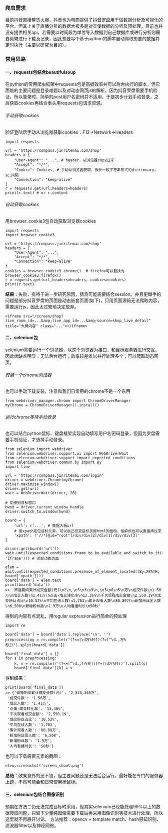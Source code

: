 ### 爬虫需求
目前抖音直播带货火爆，抖音也为电商提供了[抖音罗盘](https://compass.jinritemai.com/login)用于做数据分析及可视化的平台。但其上关于直播分析的数据大板多是对实使数据的分析及预处理，目前也并没有提供相关api，若需要以时间段为单位导入数据到自己数据库或进行分析则需要频繁进行下载及记录，因此想要写个基于python的脚本自动爬取想要的数据并定时执行（主要以研究为目的）。

### 常用思路
#### 一、requests包结合beautifulsoup
在python的常用爬虫框架中requests包是高据效率并可以后台执行的脚本，但它面临的主要问题是登录难题以及对动态网页js的解析。因为抖音罗盘需要手机验证，所以登录时，简单的post用户名密码并不适用，于是初步计划手动登录，之后获取cookies再结合表头用requests包请求资源。
###### 手动获取cookies
验证登陆后手动从浏览器获取cookies：F12->Network->Headers
```
import requests

url = 'https://compass.jinritemai.com/shop'
headers = {
    "User-Agent": "...", # header，从浏览器copy过来
    "Accept": "*/*",
    "Cookie": Cookies, # 手动从浏览器获取，很长一段字符串形式的dictionary，以;间隔
    "Connection": "keep-alive"
}
r = requests.get(url,headers=headers)
print(r.text) # or r.content
```
###### 自动获取cookies
用browser_cookie3包自动获取浏览器cookies
```
import requests
import browser_cookie3

url = 'https://compass.jinritemai.com/shop'
headers = {
    "User-Agent": "...",
    "Accept": "*/*",
    "Connection": "keep-alive"
}
cookies = browser_cookie3.chrome()  # firefox可以替换为browser_cookie3.firefox()
r = requests.get(url,headers=headers, cookies=cookies)
print(r.text)
```
**结果**：失败，有待于进一步研究原因，猜测可能需要结合session。并且更棘手的问题是部分抖音罗盘的页面是动态嵌套页面(如下)，只用页面源码无法爬取内容，需要运行js，因此太过繁琐决定放弃。
```
<iframe src="/screen/shop?live_room_id=...&amp;live_app_id=...&amp;source=shop_live_detail" title="大屏内容" class="..."></iframe>
```

#### 二、selenium包
selenium需要运行一个浏览器，以这个浏览器为接口，和目标服务器进行交互。因此优缺点明显：无法后台运行；效率较差难以并行处理多个；可以爬取动态网页。
###### 安装一个chrome浏览器
也可以手动下载安装，注意和我们日常用的chrome不是一个东西
```
from webdriver_manager.chrome import ChromeDriverManager
myChrome = ChromeDriverManager().install()
```
###### 运行chrome等待手动登录
也可以结合python鼠标、键盘框架实现自动填写用户名密码登录，但因为罗盘需要手机验证，才选择手动登录。
```
from selenium import webdriver
from selenium.webdriver.support.ui import WebDriverWait
from selenium.webdriver.support import expected_conditions
from selenium.webdriver.common.by import By
import time

url = 'https://compass.jinritemai.com/login'
driver = webdriver.Chrome(myChrome)
driver.maximize_window()
driver.get(url)
wait = WebDriverWait(driver, 20)

# 切换到目标窗口
hwnd = driver.current_window_handle
driver.switch_to.window(hwnd)

board = {
    'url': r'...', # 数据大板url
    # 用xpath定位目标元素，可以自己研究目标页面html的结构，怕麻烦也可以直接拷过来
    'xpath': r'//*[@id="root"]/div/div[2]/div[1]/div/div[3]'
}

driver.get(board['url'])
wait.until(expected_conditions.frame_to_be_available_and_switch_to_it((By.CSS_SELECTOR, 'iframe'))) # 读取动态页面

elem = wait.until(expected_conditions.presence_of_element_located((By.XPATH, board['xpath'])))
board['data'] = elem.text
print(board['data'])
>> '直播期间累计成交金额(元)\n2\n,\n5\n3\n3\n,\n3\n6\n5\n万\n成交件数\n1.56万\n成交人数\n1.41万\n点击-成交转化率\n13.36%\n千次观看成交金额\n2,550.19\n成交粉丝占比\n10.52%\n平均在线人数\n1,703\n累计观看人数\n80.89万\n新加粉丝团人数\n6,508\n新增粉丝数\n1.9万\n人均看播时长\n50秒'
```
得到的内容有点混乱，用regular expression进行简单的预处理
```
import re

board['data'] = board['data'].replace('\n', '')
preprocessing = re.compile(r'(?<=[\d万%秒])(?=[^\d.,万%秒])').split(board['data'])

board['final_data'] = {}
for s in preprocessing:
    k, v = re.compile(r'(?<=[^\d.,万%秒])(?=[\d万%秒])').split(s)
    board['final_data'][k] = v
```
得到结果：
```
print(board['final_data'])
>> {'直播期间累计成交金额(元)': '2,533,365万',
 '成交件数': '1.56万',
 '成交人数': '1.41万',
 '点击-成交转化率': '13.36%',
 '千次观看成交金额': '2,550.19',
 '成交粉丝占比': '10.52%',
 '平均在线人数': '1,703',
 '累计观看人数': '80.89万',
 '新加粉丝团人数': '6,508',
 '新增粉丝数': '1.9万',
 '人均看播时长': '50秒'}
```
也可以下载需要元素的截图：
```
elem.screenshot('screen_shoot.png')
```
**总结**：效果意外的还不错，但主要问题还是无法后台运行，最好能在专门的服务器上跑，不然可能会和日常使用抢鼠标。
#### 三、selenium包结合图像识别
预期在方法二仍无法完成目标时采用，但其实selenium已经能处理99%以上的数据爬取问题，只留下少量纯图像需要下载后再采用图像识别等技术进行处理，所以这里就不再展开讨论。
方法推荐：opencv + template match、hash感知识别、滤波器filter以及神经网络。
